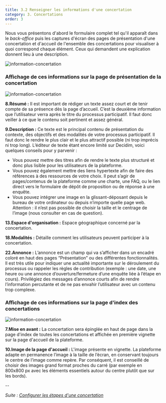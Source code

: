 ```yaml
---
title: 3.2 Renseigner les informations d'une concertation
category: 3. Concertations
order: 3
---
```


Nous vous présentons d'abord le formulaire complet tel qu'il apparaît dans le *back-office* puis les captures d'écran des pages de présentation d'une concertation et d'accueil de l'ensemble des concertations pour visualiser à quoi correspond chaque élément. Ceux qui demandent une explication donnent lieu à une description. 

![information-concertation]({{site.baseurl}}/uploads/3-2-1-back-info-concert.png)

### Affichage de ces informations sur la page de présentation de la concertation

![information-concertation]({{site.baseurl}}/uploads/3-2-2-front-info-concert.png)

**8.Résumé :** Il est important de rédiger un texte assez court et de tenir compte de sa présence dès la page d’accueil. C’est la deuxième information que l’utilisateur verra après le titre du processus participatif. Il faut donc veiller à ce que le contenu soit pertinent et assez général.

**9.Description :** Ce texte est le principal contenu de présentation du contexte, des objectifs et des modalités de votre processus participatif. Il faut donc le rendre le plus clair et le plus attractif possible (ni trop imprécis ni trop long). L’éditeur de texte étant encore limité sur Decidim, voici quelques conseils pour y parvenir :
- Vous pouvez mettre des titres afin de rendre le texte plus structuré et donc plus lisible pour les utilisateurs de la plateforme.
- Vous pouvez également mettre des liens hypertexte afin de faire des références à des ressources de votre choix. Il peut s’agir de pages/contenus de la plateforme comme une charte, une FAQ, ou le lien direct vers le formulaire de dépôt de proposition ou de réponse à une enquête.
- Vous pouvez intégrer une image en la glissant-déposant depuis le bureau de votre ordinateur ou depuis n’importe quelle page web. Attention : il n’est pas possible de choisir la taille et le centrage de l’image (nous consulter en cas de question).

**13.Espace d'organisation :** Espace géographique concerné par la concertation.

**18.Modalités :** Détaille comment les utilisateurs peuvent participer à la concertation.

**22.Annonce :** L’annonce est un champ qui va s’afficher dans un encadré coloré en haut des pages “Présentation” ou des différentes fonctionnalités. Il est très utile pour indiquer une actualité importante sur le déroulement du processus ou rappeler les règles de contribution (exemple : une date, une heure ou une annonce d’ouverture/fermeture d’une enquête liée à l’étape en cours). Privilégiez des messages d’annonce courts afin de rendre l’information percutante et de ne pas envahir l’utilisateur avec un contenu trop complexe.

###  Affichage de ces informations sur la page d'index des concertations

![information-concertation]({{site.baseurl}}/uploads/3-2-3-index-info-concert.png)

**7.Mise en avant :** La concertation sera épinglée en haut de page dans la page d'index de toutes les concertations et affichée en première vignette sur la page d'accueil de la plateforme.

**10.Image de la page d'accueil :** L'image présente en vignette. La plateforme adapte en permanence l’image à la taille de l’écran, en conservant toujours le centre de l’image comme repère. Par conséquent, il est conseillé de choisir des images grand format proches du carré (par exemple en 800x800 px avec les éléments essentiels autour du centre plutôt que sur les bords).

--

*Suite : [Configurer les étapes d'une concertation]({{site.baseurl}}/3-concertations/3-etapes-concertation/)*
